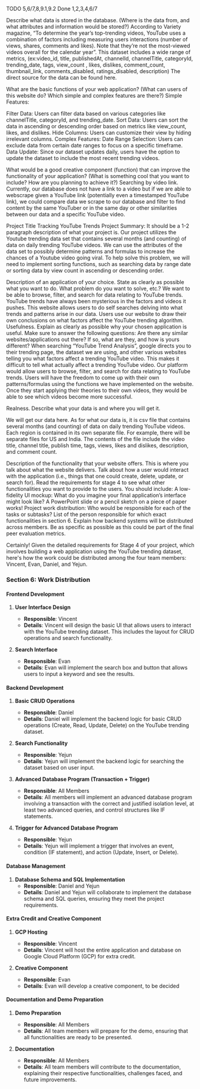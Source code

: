 TODO 5,6/7,8,9.1,9.2
Done 1,2,3,4,6/7

Describe what data is stored in the database. (Where is the data from, and what attributes and information would be stored?)
According to Variety magazine, “To determine the year’s top-trending videos, YouTube uses a combination of factors including measuring users interactions (number of views, shares, comments and likes). Note that they’re not the most-viewed videos overall for the calendar year”. This dataset includes a wide range of metrics, (ex:video_id, title, publishedAt, channelId, channelTitle, categoryId, trending_date, tags, view_count	, likes, dislikes, comment_count, thumbnail_link, comments_disabled, ratings_disabled, description)
The direct source for the data can be found here. 

What are the basic functions of your web application? (What can users of this website do? Which simple and complex features are there?)
Simple Features:

Filter Data: Users can filter data based on various categories like channelTitle, categoryId, and trending_date.
Sort Data: Users can sort the data in ascending or descending order based on metrics like view_count, likes, and dislikes.
Hide Columns: Users can customize their view by hiding irrelevant columns.
Complex Features:
Date Range Selection: Users can exclude data from certain date ranges to focus on a specific timeframe.
Data Update: Since our dataset updates daily, users have the option to update the dataset to include the most recent trending videos.

What would be a good creative component (function) that can improve the functionality of your application? (What is something cool that you want to include? How are you planning to achieve it?)
Searching by video link. Currently, our database does not have a link to a video but if we are able to webscrape given a YouTube link (potentially even a timestamped YouTube link), we could compare data we scrape to our database and filter to find content by the same YouTuber or in the same day or other similarities between our data and a specific YouTube video.


Project Title
Tracking YouTube Trends
Project Summary:  It should be a 1-2 paragraph description of what your project is.
Our project utilizes the Youtube trending data set that contains several months (and counting) of data on daily trending YouTube videos. We can use the attributes of the data set to possibly determine patterns and formulas to increase the chances of a Youtube video going viral. To help solve this problem, we will need to implement sorting functions, such as searching data by range date or sorting data by view count in ascending or descending order.


Description of an application of your choice. State as clearly as possible what you want to do. What problem do you want to solve, etc.?
We want to be able to browse, filter, and search for data relating to YouTube trends. YouTube trends have always been mysterious in the factors and videos it pushes. This website allows users to do self searches delving into what trends and patterns arise in our data. Users use our website to draw their own conclusions on what factors affect the YouTube trending algorithm.
Usefulness. Explain as clearly as possible why your chosen application is useful.  Make sure to answer the following questions: Are there any similar websites/applications out there?  If so, what are they, and how is yours different?
When searching “YouTube Trend Analysis”, google directs you to their trending page, the dataset we are using, and other various websites telling you what factors affect a trending YouTube video. This makes it difficult to tell what actually affect a trending YouTube video. Our platform would allow users to browse, filter, and search for data relating to YouTube trends. Users will have the freedom to come up with their own patterns/formulas using the functions  we have implemented on the website. Once they start applying their theories to their own videos, they would be able to see which videos become more successful. 


Realness.  Describe what your data is and where you will get it.


We will get our data here. As for what our data is, it is csv file that contains several months (and counting) of data on daily trending YouTube videos. Each region is contained in its own separate file. For example, there will be separate files for US and India. The contents of the file include the video title, channel title, publish time, tags, views, likes and dislikes, description, and comment count. 


Description of the functionality that your website offers. This is where you talk about what the website delivers. Talk about how a user would interact with the application (i.e., things that one could create, delete, update, or search for). Read the requirements for stage 4 to see what other functionalities you want to provide to the users. You should include:
A low-fidelity UI mockup: What do you imagine your final application’s interface might look like? A PowerPoint slide or a pencil sketch on a piece of paper works!
Project work distribution: Who would be responsible for each of the tasks or subtasks?
List of the person responsible for which exact functionalities in section 6. Explain how backend systems will be distributed across members. Be as specific as possible as this could be part of the final peer evaluation metrics.

Certainly! Given the detailed requirements for Stage 4 of your project, which involves building a web application using the YouTube trending dataset, here's how the work could be distributed among the four team members: Vincent, Evan, Daniel, and Yejun.

### Section 6: Work Distribution

#### Frontend Development

1. **User Interface Design**
    - **Responsible**: Vincent
    - **Details**: Vincent will design the basic UI that allows users to interact with the YouTube trending dataset. This includes the layout for CRUD operations and search functionality.

2. **Search Interface**
    - **Responsible**: Evan
    - **Details**: Evan will implement the search box and button that allows users to input a keyword and see the results.

#### Backend Development

1. **Basic CRUD Operations**
    - **Responsible**: Daniel
    - **Details**: Daniel will implement the backend logic for basic CRUD operations (Create, Read, Update, Delete) on the YouTube trending dataset.
  
2. **Search Functionality**
    - **Responsible**: Yejun
    - **Details**: Yejun will implement the backend logic for searching the dataset based on user input.

3. **Advanced Database Program (Transaction + Trigger)**
    - **Responsible**: All Members
    - **Details**: All members will implement an advanced database program involving a transaction with the correct and justified isolation level, at least two advanced queries, and control structures like IF statements.

4. **Trigger for Advanced Database Program**
    - **Responsible**: Yejun
    - **Details**: Yejun will implement a trigger that involves an event, condition (IF statement), and action (Update, Insert, or Delete).

#### Database Management

1. **Database Schema and SQL Implementation**
    - **Responsible**: Daniel and Yejun
    - **Details**: Daniel and Yejun will collaborate to implement the database schema and SQL queries, ensuring they meet the project requirements.

#### Extra Credit and Creative Component

1. **GCP Hosting**
    - **Responsible**: Vincent
    - **Details**: Vincent will host the entire application and database on Google Cloud Platform (GCP) for extra credit.

2. **Creative Component**
    - **Responsible**: Evan
    - **Details**: Evan will develop a creative component, to be decided

#### Documentation and Demo Preparation

1. **Demo Preparation**
    - **Responsible**: All Members
    - **Details**: All team members will prepare for the demo, ensuring that all functionalities are ready to be presented.

2. **Documentation**
    - **Responsible**: All Members
    - **Details**: All team members will contribute to the documentation, explaining their respective functionalities, challenges faced, and future improvements.


